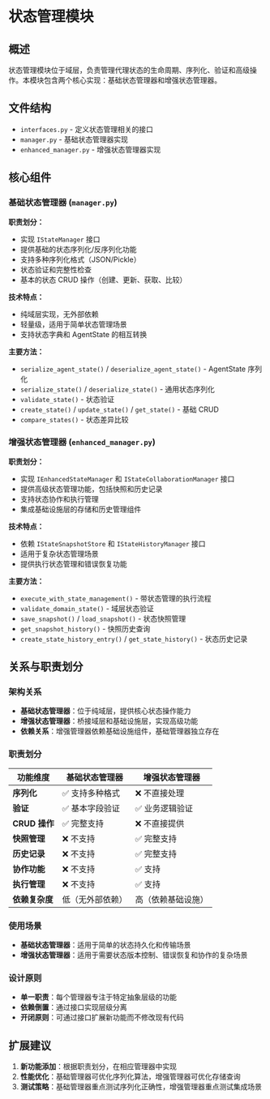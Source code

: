 # 状态管理模块

## 概述

状态管理模块位于域层，负责管理代理状态的生命周期、序列化、验证和高级操作。本模块包含两个核心实现：基础状态管理器和增强状态管理器。

## 文件结构

- `interfaces.py` - 定义状态管理相关的接口
- `manager.py` - 基础状态管理器实现
- `enhanced_manager.py` - 增强状态管理器实现

## 核心组件

### 基础状态管理器 (`manager.py`)

**职责划分：**
- 实现 `IStateManager` 接口
- 提供基础的状态序列化/反序列化功能
- 支持多种序列化格式（JSON/Pickle）
- 状态验证和完整性检查
- 基本的状态 CRUD 操作（创建、更新、获取、比较）

**技术特点：**
- 纯域层实现，无外部依赖
- 轻量级，适用于简单状态管理场景
- 支持状态字典和 AgentState 的相互转换

**主要方法：**
- `serialize_agent_state()` / `deserialize_agent_state()` - AgentState 序列化
- `serialize_state()` / `deserialize_state()` - 通用状态序列化
- `validate_state()` - 状态验证
- `create_state()` / `update_state()` / `get_state()` - 基础 CRUD
- `compare_states()` - 状态差异比较

### 增强状态管理器 (`enhanced_manager.py`)

**职责划分：**
- 实现 `IEnhancedStateManager` 和 `IStateCollaborationManager` 接口
- 提供高级状态管理功能，包括快照和历史记录
- 支持状态协作和执行管理
- 集成基础设施层的存储和历史管理组件

**技术特点：**
- 依赖 `IStateSnapshotStore` 和 `IStateHistoryManager` 接口
- 适用于复杂状态管理场景
- 提供执行状态管理和错误恢复功能

**主要方法：**
- `execute_with_state_management()` - 带状态管理的执行流程
- `validate_domain_state()` - 域层状态验证
- `save_snapshot()` / `load_snapshot()` - 状态快照管理
- `get_snapshot_history()` - 快照历史查询
- `create_state_history_entry()` / `get_state_history()` - 状态历史记录

## 关系与职责划分

### 架构关系
- **基础状态管理器**：位于纯域层，提供核心状态操作能力
- **增强状态管理器**：桥接域层和基础设施层，实现高级功能
- **依赖关系**：增强管理器依赖基础设施组件，基础管理器独立存在

### 职责划分
| 功能维度 | 基础状态管理器 | 增强状态管理器 |
|---------|---------------|---------------|
| **序列化** | ✅ 支持多种格式 | ❌ 不直接处理 |
| **验证** | ✅ 基本字段验证 | ✅ 业务逻辑验证 |
| **CRUD 操作** | ✅ 完整支持 | ❌ 不直接提供 |
| **快照管理** | ❌ 不支持 | ✅ 完整支持 |
| **历史记录** | ❌ 不支持 | ✅ 完整支持 |
| **协作功能** | ❌ 不支持 | ✅ 支持 |
| **执行管理** | ❌ 不支持 | ✅ 支持 |
| **依赖复杂度** | 低（无外部依赖） | 高（依赖基础设施） |

### 使用场景
- **基础状态管理器**：适用于简单的状态持久化和传输场景
- **增强状态管理器**：适用于需要状态版本控制、错误恢复和协作的复杂场景

### 设计原则
- **单一职责**：每个管理器专注于特定抽象层级的功能
- **依赖倒置**：通过接口实现层级分离
- **开闭原则**：可通过接口扩展新功能而不修改现有代码

## 扩展建议

1. **新功能添加**：根据职责划分，在相应管理器中实现
2. **性能优化**：基础管理器可优化序列化算法，增强管理器可优化存储查询
3. **测试策略**：基础管理器重点测试序列化正确性，增强管理器重点测试集成场景
